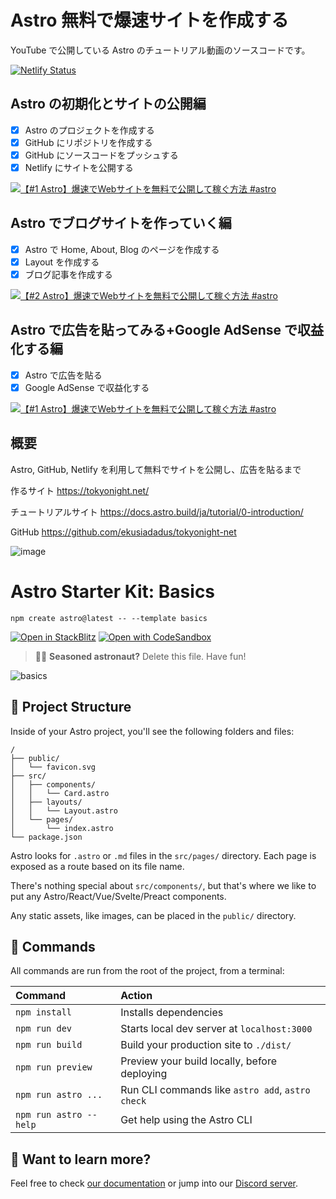 # Astro 無料で爆速サイトを作成する

YouTube で公開している Astro のチュートリアル動画のソースコードです。

[![Netlify Status](https://api.netlify.com/api/v1/badges/7fdd4e84-3b6f-4b8b-aa67-c785976f9a1f/deploy-status)](https://app.netlify.com/sites/astonishing-sunburst-7d9cb2/deploys)

## Astro の初期化とサイトの公開編

- [x] Astro のプロジェクトを作成する
- [x] GitHub にリポジトリを作成する
- [x] GitHub にソースコードをプッシュする
- [x] Netlify にサイトを公開する

[![【#1 Astro】爆速でWebサイトを無料で公開して稼ぐ方法 #astro](https://i9.ytimg.com/vi_webp/c1ohevLaas0/mqdefault.webp?v=63d6eeed&sqp=COyD3Z4G&rs=AOn4CLD5ni-pmnUe4Z0T1Ki3_TpkQemPRQ)](https://www.youtube.com/watch?v=c1ohevLaas0)

## Astro でブログサイトを作っていく編

- [x] Astro で Home, About, Blog のページを作成する
- [x] Layout を作成する
- [x] ブログ記事を作成する

[![【#2 Astro】爆速でWebサイトを無料で公開して稼ぐ方法 #astro](https://i9.ytimg.com/vi/_KBd8H19s0c/mqdefault.jpg?v=63d6efb6&sqp=COyD3Z4G&rs=AOn4CLC6y4HirjYGABSZGXp_YHIHoBwNQA)](https://www.youtube.com/watch?v=_KBd8H19s0c)

## Astro で広告を貼ってみる+Google AdSense で収益化する編

- [x] Astro で広告を貼る
- [x] Google AdSense で収益化する

[![【#1 Astro】爆速でWebサイトを無料で公開して稼ぐ方法 #astro](https://i9.ytimg.com/vi/FncGm2TKKCY/mqdefault.jpg?v=63d6f01f&sqp=COyD3Z4G&rs=AOn4CLCW23OadJJW0auyyffQuTaex-YXOw)](https://www.youtube.com/watch?v=FncGm2TKKCY)

## 概要

Astro, GitHub, Netlify を利用して無料でサイトを公開し、広告を貼るまで

作るサイト
https://tokyonight.net/

チュートリアルサイト
https://docs.astro.build/ja/tutorial/0-introduction/

GitHub
https://github.com/ekusiadadus/tokyonight-net

![image](https://user-images.githubusercontent.com/70436490/215385956-b760d75d-c0b5-4a5c-8e08-5d4134fced3c.png)

# Astro Starter Kit: Basics

```
npm create astro@latest -- --template basics
```

[![Open in StackBlitz](https://developer.stackblitz.com/img/open_in_stackblitz.svg)](https://stackblitz.com/github/withastro/astro/tree/latest/examples/basics)
[![Open with CodeSandbox](https://assets.codesandbox.io/github/button-edit-lime.svg)](https://codesandbox.io/s/github/withastro/astro/tree/latest/examples/basics)

> 🧑‍🚀 **Seasoned astronaut?** Delete this file. Have fun!

![basics](https://user-images.githubusercontent.com/4677417/186188965-73453154-fdec-4d6b-9c34-cb35c248ae5b.png)

## 🚀 Project Structure

Inside of your Astro project, you'll see the following folders and files:

```
/
├── public/
│   └── favicon.svg
├── src/
│   ├── components/
│   │   └── Card.astro
│   ├── layouts/
│   │   └── Layout.astro
│   └── pages/
│       └── index.astro
└── package.json
```

Astro looks for `.astro` or `.md` files in the `src/pages/` directory. Each page is exposed as a route based on its file name.

There's nothing special about `src/components/`, but that's where we like to put any Astro/React/Vue/Svelte/Preact components.

Any static assets, like images, can be placed in the `public/` directory.

## 🧞 Commands

All commands are run from the root of the project, from a terminal:

| Command                | Action                                           |
| :--------------------- | :----------------------------------------------- |
| `npm install`          | Installs dependencies                            |
| `npm run dev`          | Starts local dev server at `localhost:3000`      |
| `npm run build`        | Build your production site to `./dist/`          |
| `npm run preview`      | Preview your build locally, before deploying     |
| `npm run astro ...`    | Run CLI commands like `astro add`, `astro check` |
| `npm run astro --help` | Get help using the Astro CLI                     |

## 👀 Want to learn more?

Feel free to check [our documentation](https://docs.astro.build) or jump into our [Discord server](https://astro.build/chat).

